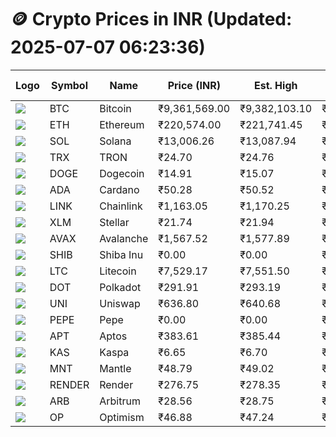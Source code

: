# 🪙 Crypto Prices in INR (Updated: 2025-07-07 06:23:36)

| Logo | Symbol | Name       | Price (INR) | Est. High | Est. Low | Gross Profit | Fees | Net Profit | ROI % |
|------|--------|------------|-------------|-----------|----------|---------------|------|-------------|--------|
| ![](https://coin-images.coingecko.com/coins/images/1/large/bitcoin.png?1696501400) | BTC    | Bitcoin    | ₹9,361,569.00 | ₹9,382,103.10 | ₹9,341,034.90 | ₹439.65 | ₹200.00 | ₹239.65 | 0.24% |
| ![](https://coin-images.coingecko.com/coins/images/279/large/ethereum.png?1696501628) | ETH    | Ethereum   | ₹220,574.00 | ₹221,741.45 | ₹219,406.55 | ₹1,064.19 | ₹200.00 | ₹864.19 | 0.86% |
| ![](https://coin-images.coingecko.com/coins/images/4128/large/solana.png?1718769756) | SOL    | Solana     | ₹13,006.26 | ₹13,087.94 | ₹12,924.58 | ₹1,263.94 | ₹200.00 | ₹1,063.94 | 1.06% |
| ![](https://coin-images.coingecko.com/coins/images/1094/large/tron-logo.png?1696502193) | TRX    | TRON       | ₹24.70 | ₹24.76 | ₹24.64 | ₹499.22 | ₹200.00 | ₹299.22 | 0.30% |
| ![](https://coin-images.coingecko.com/coins/images/5/large/dogecoin.png?1696501409) | DOGE   | Dogecoin   | ₹14.91 | ₹15.07 | ₹14.75 | ₹2,176.34 | ₹200.00 | ₹1,976.34 | 1.98% |
| ![](https://coin-images.coingecko.com/coins/images/975/large/cardano.png?1696502090) | ADA    | Cardano    | ₹50.28 | ₹50.52 | ₹50.04 | ₹971.28 | ₹200.00 | ₹771.28 | 0.77% |
| ![](https://coin-images.coingecko.com/coins/images/877/large/chainlink-new-logo.png?1696502009) | LINK   | Chainlink  | ₹1,163.05 | ₹1,170.25 | ₹1,155.85 | ₹1,245.05 | ₹200.00 | ₹1,045.05 | 1.05% |
| ![](https://coin-images.coingecko.com/coins/images/100/large/fmpFRHHQ_400x400.jpg?1735231350) | XLM    | Stellar    | ₹21.74 | ₹21.94 | ₹21.54 | ₹1,866.38 | ₹200.00 | ₹1,666.38 | 1.67% |
| ![](https://coin-images.coingecko.com/coins/images/12559/large/Avalanche_Circle_RedWhite_Trans.png?1696512369) | AVAX   | Avalanche  | ₹1,567.52 | ₹1,577.89 | ₹1,557.15 | ₹1,331.47 | ₹200.00 | ₹1,131.47 | 1.13% |
| ![](https://coin-images.coingecko.com/coins/images/11939/large/shiba.png?1696511800) | SHIB   | Shiba Inu  | ₹0.00 | ₹0.00 | ₹0.00 | ₹1,251.53 | ₹200.00 | ₹1,051.53 | 1.05% |
| ![](https://coin-images.coingecko.com/coins/images/2/large/litecoin.png?1696501400) | LTC    | Litecoin   | ₹7,529.17 | ₹7,551.50 | ₹7,506.84 | ₹594.94 | ₹200.00 | ₹394.94 | 0.39% |
| ![](https://coin-images.coingecko.com/coins/images/12171/large/polkadot.png?1696512008) | DOT    | Polkadot   | ₹291.91 | ₹293.19 | ₹290.63 | ₹883.61 | ₹200.00 | ₹683.61 | 0.68% |
| ![](https://coin-images.coingecko.com/coins/images/12504/large/uniswap-logo.png?1720676669) | UNI    | Uniswap    | ₹636.80 | ₹640.68 | ₹632.92 | ₹1,225.75 | ₹200.00 | ₹1,025.75 | 1.03% |
| ![](https://coin-images.coingecko.com/coins/images/29850/large/pepe-token.jpeg?1696528776) | PEPE   | Pepe       | ₹0.00 | ₹0.00 | ₹0.00 | ₹1,913.08 | ₹200.00 | ₹1,713.08 | 1.71% |
| ![](https://coin-images.coingecko.com/coins/images/26455/large/aptos_round.png?1696525528) | APT    | Aptos      | ₹383.61 | ₹385.44 | ₹381.78 | ₹958.67 | ₹200.00 | ₹758.67 | 0.76% |
| ![](https://coin-images.coingecko.com/coins/images/25751/large/kaspa-icon-exchanges.png?1696524837) | KAS    | Kaspa      | ₹6.65 | ₹6.70 | ₹6.60 | ₹1,591.51 | ₹200.00 | ₹1,391.51 | 1.39% |
| ![](https://coin-images.coingecko.com/coins/images/30980/large/Mantle-Logo-mark.png?1739213200) | MNT    | Mantle     | ₹48.79 | ₹49.02 | ₹48.56 | ₹963.84 | ₹200.00 | ₹763.84 | 0.76% |
| ![](https://coin-images.coingecko.com/coins/images/11636/large/rndr.png?1696511529) | RENDER | Render     | ₹276.75 | ₹278.35 | ₹275.15 | ₹1,160.08 | ₹200.00 | ₹960.08 | 0.96% |
| ![](https://coin-images.coingecko.com/coins/images/16547/large/arb.jpg?1721358242) | ARB    | Arbitrum   | ₹28.56 | ₹28.75 | ₹28.37 | ₹1,353.64 | ₹200.00 | ₹1,153.64 | 1.15% |
| ![](https://coin-images.coingecko.com/coins/images/25244/large/Optimism.png?1696524385) | OP     | Optimism   | ₹46.88 | ₹47.24 | ₹46.52 | ₹1,541.22 | ₹200.00 | ₹1,341.22 | 1.34% |
